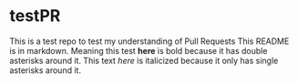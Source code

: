 # testPR
This is a test repo to test my understanding of Pull Requests
This README is in markdown.
Meaning this test **here** is bold because it has double asterisks around it.
This text *here* is italicized because it only has single asterisks around it.
